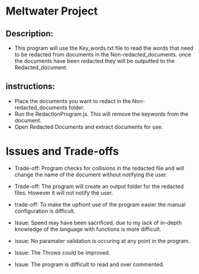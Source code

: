 # Meltwater Project
## Description: 
* This program will use the Key_words.txt file to read the words that need to be redacted from documents in the Non-redacted_documents. once the documents have been redacted they will be outputted to the Redacted_document.
## instructions: 
* Place the documents you want to redact in the Non-redacted_documents folder.
* Run the RedactionProgram.js. This will remove the keywords from the document.
* Open Redacted Documents and extract documents for use.
# Issues and Trade-offs

* Trade-off: Program checks for collisions in the redacted file and will change the name of the document without notifying the user.

* Trade-off: The program will create an output folder for the redacted files. However it will not notify the user.

* trade-off: To make the upfront use of the program easier the manual configuration is difficult.

* Issue: Speed may have been sacrificed, due to my lack of in-depth knowledge of the language with functions is more difficult.

* issue: No paramater validation is occuring at any point in the program.

* Issue: The Throws could be improved.

* Issue: The program is difficult to read and over commented.